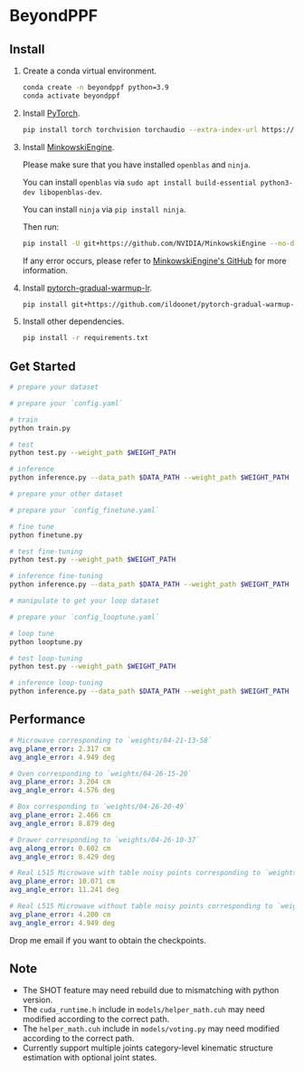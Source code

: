 # BeyondPPF
## Install
1. Create a conda virtual environment.
    ```bash
    conda create -n beyondppf python=3.9
    conda activate beyondppf
    ```

2. Install [PyTorch](https://pytorch.org/).
    ```bash
    pip install torch torchvision torchaudio --extra-index-url https://download.pytorch.org/whl/cu113
    ```

3. Install [MinkowskiEngine](https://github.com/NVIDIA/MinkowskiEngine).

    Please make sure that you have installed `openblas` and `ninja`.

    You can install `openblas` via `sudo apt install build-essential python3-dev libopenblas-dev`.

    You can install `ninja` via `pip install ninja`.

    Then run:
    ```bash
    pip install -U git+https://github.com/NVIDIA/MinkowskiEngine --no-deps
    ```
    If any error occurs, please refer to [MinkowskiEngine's GitHub](https://github.com/NVIDIA/MinkowskiEngine) for more information.

4. Install [pytorch-gradual-warmup-lr](https://github.com/ildoonet/pytorch-gradual-warmup-lr).

    ```bash
    pip install git+https://github.com/ildoonet/pytorch-gradual-warmup-lr.git
    ```

5. Install other dependencies.
    ```bash
    pip install -r requirements.txt
    ```

## Get Started
```bash
# prepare your dataset

# prepare your `config.yaml`

# train
python train.py

# test
python test.py --weight_path $WEIGHT_PATH

# inference
python inference.py --data_path $DATA_PATH --weight_path $WEIGHT_PATH

# prepare your other dataset

# prepare your `config_finetune.yaml`

# fine tune
python finetune.py

# test fine-tuning
python test.py --weight_path $WEIGHT_PATH

# inference fine-tuning
python inference.py --data_path $DATA_PATH --weight_path $WEIGHT_PATH

# manipulate to get your loop dataset

# prepare your `config_looptune.yaml`

# loop tune
python looptune.py

# test loop-tuning
python test.py --weight_path $WEIGHT_PATH

# inference loop-tuning
python inference.py --data_path $DATA_PATH --weight_path $WEIGHT_PATH
```

## Performance
```yaml
# Microwave corresponding to `weights/04-21-13-58`
avg_plane_error: 2.317 cm
avg_angle_error: 4.949 deg
```
```yaml
# Oven corresponding to `weights/04-26-15-20`
avg_plane_error: 3.204 cm
avg_angle_error: 4.576 deg
```
```yaml
# Box corresponding to `weights/04-26-20-49`
avg_plane_error: 2.466 cm
avg_angle_error: 8.879 deg
```
```yaml
# Drawer corresponding to `weights/04-26-10-37`
avg_along_error: 0.602 cm
avg_angle_error: 8.429 deg
```
```yaml
# Real L515 Microwave with table noisy points corresponding to `weights/04-21-13-58`
avg_plane_error: 10.071 cm
avg_angle_error: 11.241 deg
```
```yaml
# Real L515 Microwave without table noisy points corresponding to `weights/04-21-13-58`
avg_plane_error: 4.200 cm
avg_angle_error: 4.949 deg
```
Drop me email if you want to obtain the checkpoints.

## Note
* The SHOT feature may need rebuild due to mismatching with python version.
* The `cuda_runtime.h` include in `models/helper_math.cuh` may need modified according to the correct path.
* The `helper_math.cuh` include in `models/voting.py` may need modified according to the correct path.
* Currently support multiple joints category-level kinematic structure estimation with optional joint states.
